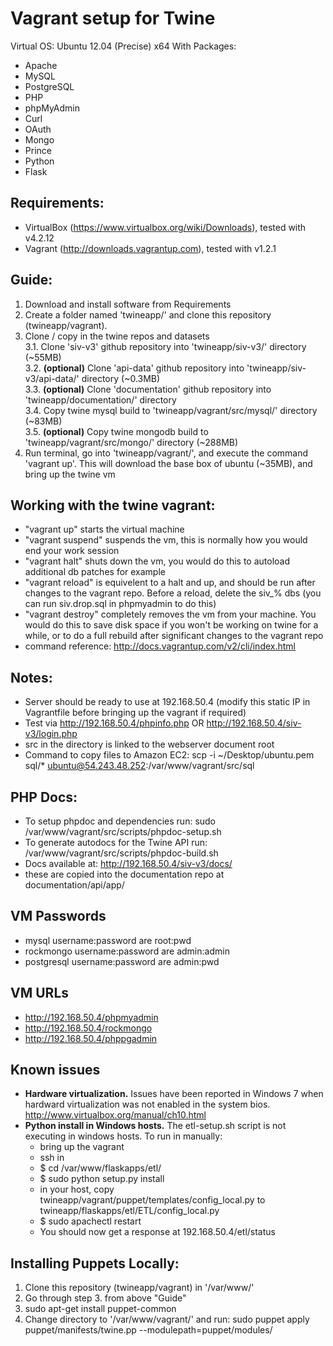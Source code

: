Vagrant setup for Twine
=======================

Virtual OS: Ubuntu 12.04 (Precise) x64
With Packages:
- Apache
- MySQL
- PostgreSQL
- PHP
- phpMyAdmin
- Curl
- OAuth
- Mongo
- Prince
- Python
- Flask

## Requirements:
- VirtualBox (https://www.virtualbox.org/wiki/Downloads), tested with v4.2.12
- Vagrant (http://downloads.vagrantup.com), tested with v1.2.1

## Guide:  
1. Download and install software from Requirements  
2. Create a folder named 'twineapp/' and clone this repository (twineapp/vagrant).  
3. Clone / copy in the twine repos and datasets  
    3.1. Clone 'siv-v3' github repository into 'twineapp/siv-v3/' directory (~55MB)  
    3.2. **(optional)** Clone 'api-data' github repository into 'twineapp/siv-v3/api-data/' directory (~0.3MB)  
    3.3. **(optional)** Clone 'documentation' github repository into 'twineapp/documentation/' directory  
    3.4. Copy twine mysql build to 'twineapp/vagrant/src/mysql/' directory (~83MB)  
    3.5. **(optional)** Copy twine mongodb build to 'twineapp/vagrant/src/mongo/' directory (~288MB)
4. Run terminal, go into 'twineapp/vagrant/', and execute the command 'vagrant up'. This will download the base box of ubuntu (~35MB), and bring up the twine vm  

## Working with the twine vagrant:
- "vagrant up" starts the virtual machine
- "vagrant suspend" suspends the vm, this is normally how you would end your work session
- "vagrant halt" shuts down the vm, you would do this to autoload additional db patches for example
- "vagrant reload" is equivelent to a halt and up, and should be run after changes to the vagrant repo. Before a reload, delete the siv_% dbs (you can run siv.drop.sql in phpmyadmin to do this)
- "vagrant destroy" completely removes the vm from your machine. You would do this to save disk space if you won't be working on twine for a while, or to do a full rebuild after significant changes to the vagrant repo
- command reference: http://docs.vagrantup.com/v2/cli/index.html


## Notes:
- Server should be ready to use at 192.168.50.4 (modify this static IP in Vagrantfile before bringing up the vagrant if required)
- Test via http://192.168.50.4/phpinfo.php OR http://192.168.50.4/siv-v3/login.php
- src in the directory is linked to the webserver document root
- Command to copy files to Amazon EC2: scp -i ~/Desktop/ubuntu.pem sql/\* ubuntu@54.243.48.252:/var/www/vagrant/src/sql

## PHP Docs:
- To setup phpdoc and dependencies run: sudo /var/www/vagrant/src/scripts/phpdoc-setup.sh
- To generate autodocs for the Twine API run: /var/www/vagrant/src/scripts/phpdoc-build.sh
- Docs available at: http://192.168.50.4/siv-v3/docs/
- these are copied into the documentation repo at documentation/api/app/

## VM Passwords
- mysql username:password are root:pwd
- rockmongo username:password are admin:admin
- postgresql username:password are admin:pwd

## VM URLs
- http://192.168.50.4/phpmyadmin
- http://192.168.50.4/rockmongo
- http://192.168.50.4/phppgadmin

## Known issues
- **Hardware virtualization.** Issues have been reported in Windows 7 when hardward virtualization was not enabled in the system bios. http://www.virtualbox.org/manual/ch10.html
- **Python install in Windows hosts.** The etl-setup.sh script is not executing in windows hosts. To run in manually:
    - bring up the vagrant
    - ssh in
    - $ cd /var/www/flaskapps/etl/
    - $ sudo python setup.py install
    - in your host, copy twineapp/vagrant/puppet/templates/config_local.py to twineapp/flaskapps/etl/ETL/config_local.py
    - $ sudo apachectl restart
    - You should now get a response at 192.168.50.4/etl/status

## Installing Puppets Locally:  
1. Clone this repository (twineapp/vagrant) in '/var/www/'  
2. Go through step 3. from above "Guide"  
3. sudo apt-get install puppet-common  
4. Change directory to '/var/www/vagrant/' and run: sudo puppet apply puppet/manifests/twine.pp --modulepath=puppet/modules/  
